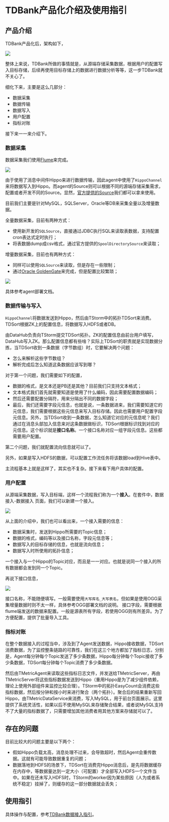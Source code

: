 # TDBank产品化介绍及使用指引

## 产品介绍

TDBank产品化后，架构如下，

![](../../.gitbook/assets/tdbank_arch.png)

整体上来说，TDBank所做的事情就是，从源端存储采集数据，根据用户的配置写入目标存储，后续再使用目标存储上的数据进行数据分析等等，这一步TDBank就不关心了。

细化下来，主要是这么几部分：

* 数据采集
* 数据传输
* 数据写入
* 用户配置
* 指标对账

接下来一一来介绍下。

### 数据采集

数据采集我们使用[Flume](https://flume.apache.org/)来完成。

![](https://flume.apache.org/_images/DevGuide_image00.png)

由于使用了消息中间件Hippo来进行数据传输，因此agent中使用了`HippoChannel`来将数据写入到Hippo。而agent的Source则可以根据不同的源端存储采集需求，配置或者开发不同的Source。显然，[官方提供的Source](https://flume.apache.org/FlumeUserGuide.html#flume-sources)我们都可以拿来使用。

目前我们主要是针对MySQL，SQLServer，Oracle等DB来采集全量以及增量数据。

全量数据采集，目前有两种方式：

* 使用新开发的`SQLSource`，直接通过JDBC执行SQL来读取表数据，支持配置cron表达式定时执行；
* 将表数据dump成csv格式，通过官方提供的`SpoolDirectorySource`来读取；

增量数据采集，目前也有两种方式：

* 同样可以使用`SQLSource`来读取，但是存在一些限制；
* 通过[Oracle GoldenGate](http://www.oracle.com/technetwork/middleware/goldengate/overview/index.html)来完成，但是配置比较繁琐；

![](../../.gitbook/assets/ogg.png)

具体参考agent部署文档。

### 数据传输与写入

`HippoChannel`将数据发送到Hippo，然后由TStorm中的拓扑TDSort来消费。TDSort根据ZK上的配置信息，将数据写入HDFS或者DB。

由DataHub负责向TStorm提交TDSort拓扑。ZK的配置信息由前台用户填写，DataHub写入ZK。那么配置信息都有些啥？实际上TDSort的职责就是实现数据分拣，当TDSort收到一条数据（字节数组）时，它要解决两个问题：

* 怎么来解析这些字节数组？
* 解析完成后怎么知道这条数据应该写到哪？

对于第一个问题，我们需要如下的配置，

* 数据的格式，是文本还是PB还是其他？目前我们只支持文本格式；
* 文本格式我们首先就需要知道是使用了什么编码，因此需要配置数据编码；
* 然后还需要配置分隔符，用来分隔出不同的数据字段；
* 最后，我们还需要字段元信息，也就是说，一条数据进来，我们需要知道它的元信息，我们需要根据这些元信息来写入目标存储。因此也需要用户配置字段元信息。另外，当TDSort收到一条数据，怎么知道它对应的元信息呢？我们通过在消息头部加入信息来对这条数据做标识，TDSort根据标识找到对应的元信息。这个标识就是**接口名称**。一个接口名称对应一组字段元信息。这些都需要用户配置。

第二个问题，我们就配置流向信息就可以了。

另外，如果是写入HDFS的数据，可以配置工作流任务将该数据load到Hive表中。

主流程基本上就是这样了，其实也不复杂。接下来看下用户具体的配置。

### 用户配置

从源端采集数据，写入目标端，这样一个流程我们称为一个**接入**。在套件中，数据接入-数据接入 页面，我们可以新建一个接入。

![](../../.gitbook/assets/tdbank_new.png)

从上面的介绍中，我们也可以看出来，一个接入需要的信息：

* 数据采集时，发送到Hippo所需要的Topic信息；
* 数据的格式，编码等以及接口名称，字段元信息等；
* 数据写入的目标存储的信息，也就是流向信息；
* 数据写入时所使用的拓扑信息；

一个接入与一个Hippo的Topic对应，而且是一一对应。也就是说同一个接入的所有数据都会发到同一个Topic。

再说下接口信息，

![](../../.gitbook/assets/tdbank_int_info.png)

接口名称，不能随便填写。一般需要使用`大写库名_大写表名`，但如果是使用OGG采集增量数据时则不太一样，具体参考OGG部署文档的说明。 接口字段，需要根据flume端发送的数据来配置。一般是源表所有字段，若使用OGG则有所差异。为了方便配置，提供了批量导入工具。

### 指标对账

在整个数据接入的过程当中，涉及到了Agent发送数据，Hippo接收数据，TDSort消费数据，为了监控整条链路的可靠性，我们在这三个地方都加了指标日志，分别是，Agent每分钟每个Topic发送了多少条数据，Hippo每分钟每个Topic接收了多少条数据，TDSort每分钟每个Topic消费了多少条数据。

然后由TMetricAgent来读取这些指标日志文件，并发送给TMetricServer，再由TMetricServer将这些指标数据发送到Hippo（重用Hippo是为了减少组件依赖，理论上使用外部组件来监控比较合理）。TStorm中的拓扑EasyCount会消费这些指标数据，然后按分钟和按小时来进行聚合（两个拓扑）。聚合后的结果重新写回Hippo，由TMetricDataService来消费，写入MySQL，用于前台页面展示。这里提供了系统灵活性，如果以后不使用MySQL来存储聚合结果，或者说MySQL支持不了大量的指标数据了，只需要增加其他消费者用其他方案来存储就可以了。

## 存在的问题

目前比较大的问题主要是以下两个：

* 假如Hippo负载太高，消息处理不过来，会导致超时，然后Agent会重传数据。这就有可能导致数据重复的问题；
* 数据落地到HDFS的场景下，TDSort在消费完Hippo消息后，是先将数据缓存在内存中，等数据量达到一定大小（可配置）才全部写入HDFS一个文件当中。如果在还未写入HDFS时，TStorm的worker因为某些原因（人为或者系统不稳定）挂掉了，则缓存的这一部分数据就会丢失；

## 使用指引

具体操作与配置，参考[TDBank数据接入指引](tdbank_guide.md)。

